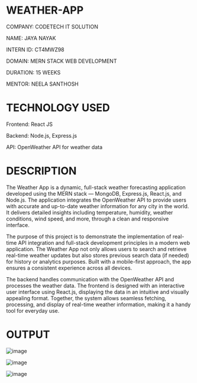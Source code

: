# WEATHER-APP

COMPANY: CODETECH IT SOLUTION

NAME: JAYA NAYAK

INTERN ID: CT4MWZ98

DOMAIN: MERN STACK WEB DEVELOPMENT

DURATION: 15 WEEKS

MENTOR: NEELA SANTHOSH

# TECHNOLOGY USED

Frontend: React JS

Backend: Node.js, Express.js

API: OpenWeather API for weather data

# DESCRIPTION

The Weather App is a dynamic, full-stack weather forecasting application developed using the MERN stack — MongoDB, Express.js, React.js, and Node.js. The application integrates the OpenWeather API to provide users with accurate and up-to-date weather information for any city in the world. It delivers detailed insights including temperature, humidity, weather conditions, wind speed, and more, through a clean and responsive interface.

The purpose of this project is to demonstrate the implementation of real-time API integration and full-stack development principles in a modern web application. The Weather App not only allows users to search and retrieve real-time weather updates but also stores previous search data (if needed) for history or analytics purposes. Built with a mobile-first approach, the app ensures a consistent experience across all devices.

The backend handles communication with the OpenWeather API and processes the weather data. The frontend is designed with an interactive user interface using React.js, displaying the data in an intuitive and visually appealing format. Together, the system allows seamless fetching, processing, and display of real-time weather information, making it a handy tool for everyday use.

# OUTPUT

![image](https://github.com/user-attachments/assets/f36d8861-469f-4e4a-a490-c23106eca200)

![image](https://github.com/user-attachments/assets/dac9d27e-630d-4a65-9d5f-6d432d7519fc)

![image](https://github.com/user-attachments/assets/72e63d94-e2a2-428a-b3fe-5faf264b2c76)




